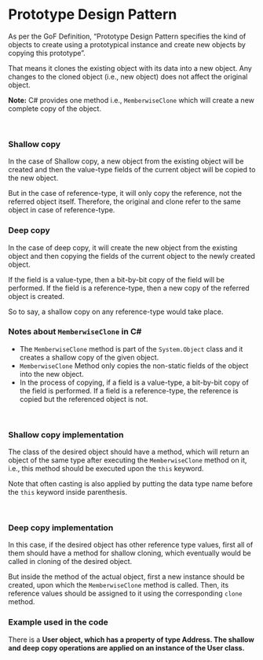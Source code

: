 <h1>Prototype Design Pattern</h1>

<p>As per the GoF Definition, “Prototype Design Pattern specifies the kind of objects to create using a prototypical instance and create new objects by copying this prototype”. </p>
<p>That means it clones the existing object with its data into a new object. Any changes to the cloned object (i.e., new object) does not affect the original object.</p>
<p><strong>Note:</strong> C# provides one method i.e., <code>MemberwiseClone</code> which will create a new complete copy of the object.</p>

<br />

<h3>Shallow copy</h3>
<p>In the case of Shallow copy, a new object from the existing object will be created and then the value-type fields of the current object will be copied to the new object.</p>
<p>But in the case of reference-type, it will only copy the reference, not the referred object itself. Therefore, the original and clone refer to the same object in case of reference-type.</p>

<h3>Deep copy</h3>
<p>In the case of deep copy, it will create the new object from the existing object and then copying the fields of the current object to the newly created object.</p>
<p>If the field is a value-type, then a bit-by-bit copy of the field will be performed. If the field is a reference-type, then a new copy of the referred object is created.</p>
<p>So to say, a shallow copy on any reference-type would take place.</p>

<h3>Notes about <code>MemberwiseClone</code> in C#</h3>

*	The <code>MemberwiseClone</code> method is part of the <code>System.Object</code> class and it creates a shallow copy of the given object. 
*	<code>MemberwiseClone</code> Method only copies the non-static fields of the object into the new object.
*	In the process of copying, if a field is a value-type, a bit-by-bit copy of the field is performed. If a field is a reference-type, the reference is copied but the referenced object is not.

<br />

<h3><strong>Shallow copy implementation</strong></h3>
<p>The class of the desired object should have a method, which will return an object of the same type after executing the <code>MemberwiseClone</code> method on it, i.e., this method should be executed upon the <code>this</code> keyword.</p>
<p>Note that often casting is also applied by putting the data type name before the <code>this</code> keyword inside parenthesis.</p>    

<br />

<h3><strong>Deep copy implementation</strong></h3>
<p>In this case, if the desired object has other reference type values, first all of them should have a method for shallow cloning, which eventually would be called in cloning of the desired object.</p>
<p>But inside the method of the actual object, first a new instance should be created, upon which the <code>MemberwiseClone</code> method is called. Then, its reference values should be assigned to it using the corresponding <code>clone</code> method. 

<br />

<h3><strong>Example used in the code</strong></h3>
<p>There is a <strong>User</sstrong> object, which has a property of type <strong>Address</strong>. The shallow and deep copy operations are applied on an instance of the <strong>User</strong> class.</p>